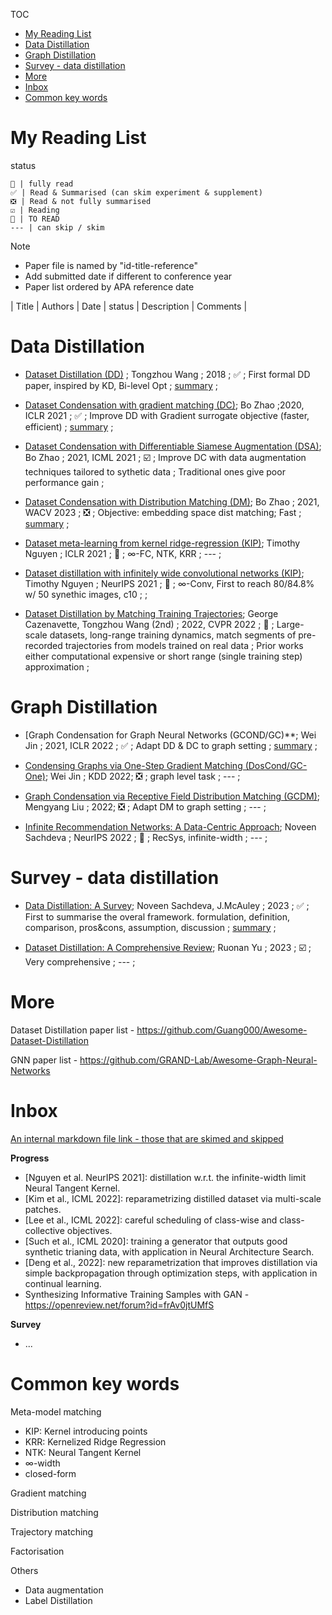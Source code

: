 TOC

- [My Reading List](#my-reading-list)
- [Data Distillation](#data-distillation)
- [Graph Distillation](#graph-distillation)
- [Survey - data distillation](#survey---data-distillation)
- [More](#more)
- [Inbox](#inbox)
- [Common key words](#common-key-words)
# My Reading List

status

    💯 | fully read  
    ✅ | Read & Summarised (can skim experiment & supplement)  
    ❎ | Read & not fully summarised    
    ☑️ | Reading  
    🔲 | TO READ  
    --- | can skip / skim

Note
- Paper file is named by "id-title-reference"
- Add submitted date if different to conference year
- Paper list ordered by APA reference date

| Title | Authors | Date | status | Description | Comments |


# Data Distillation

- [Dataset Distillation (DD)]() ; Tongzhou Wang ; 2018 ; ✅ ; First formal DD paper, inspired by KD, Bi-level Opt ; [summary](DD%20-%20dataset%20distillation%20(Wang,%202018.11).md) ;
  
- [Dataset Condensation with gradient matching (DC)](); Bo Zhao ;2020, ICLR 2021 ; ✅ ; Improve DD with Gradient surrogate objective (faster, efficient) ; [summary](DC%20-%20dataset%20condensation%20(Zhao,%202020.6).md) ;

- [Dataset Condensation with Differentiable Siamese Augmentation (DSA)](); Bo Zhao ; 2021, ICML 2021 ; ☑️ ; Improve DC with data augmentation techniques tailored to sythetic data  ; Traditional ones give poor performance gain ; 

- [Dataset Condensation with Distribution Matching (DM)]();  Bo Zhao ; 2021, WACV 2023  ; ❎ ; Objective: embedding space dist matching; Fast   ; [summary](DM%20-%20distribution%20matching%20(Zhao%20&%20Bilen,%202021.10).md) ;

- [Dataset meta-learning from kernel ridge-regression (KIP)](); Timothy Nguyen ; ICLR 2021 ; 🔲 ; $∞$-FC, NTK, KRR ; --- ;

- [Dataset distillation with infinitely wide convolutional networks (KIP)](); Timothy Nguyen ; NeurIPS 2021 ; 🔲 ; $∞$-Conv, First to reach 80/84.8% w/ 50 synethic images, c10 ;  ;

- [Dataset Distillation by Matching Training Trajectories](); George Cazenavette, Tongzhou Wang (2nd) ; 2022, CVPR 2022 ; 🔲 ; Large-scale datasets, long-range training dynamics, match segments of pre-recorded trajectories from models trained on real data ; Prior works either computational expensive or short range (single training step) approximation ;

# Graph Distillation

- [Graph Condensation for Graph Neural Networks (GCOND/GC)**; Wei Jin ; 2021, ICLR 2022  ; ✅ ; Adapt DD & DC to graph setting ; [summary](GCOND%20(Jin,%202021.10).md) ;
  
- [Condensing Graphs via One-Step Gradient Matching (DosCond/GC-One)]();  Wei Jin ; KDD 2022; ❎ ; graph level task ; --- ;

- [Graph Condensation via Receptive Field Distribution Matching (GCDM)](); Mengyang Liu ; 2022; ❎ ; Adapt DM to graph setting ; --- ;

- [Infinite Recommendation Networks: A Data-Centric Approach](); Noveen Sachdeva ; NeurIPS 2022 ; 🔲 ; RecSys, infinite-width ; --- ;



# Survey - data distillation

- [Data Distillation: A Survey](); Noveen Sachdeva, J.McAuley ; 2023 ; ✅ ; First to summarise the overal framework. formulation, definition, comparison, pros&cons, assumption, discussion ; [summary](survey%20-%20Data%20Distillation%20(Sachdeva,%202023).md)  ;
  
- [Dataset Distillation: A Comprehensive Review](); Ruonan Yu ; 2023 ; ☑️ ; Very comprehensive ; --- ;


# More

Dataset Distillation paper list - https://github.com/Guang000/Awesome-Dataset-Distillation

GNN paper list - https://github.com/GRAND-Lab/Awesome-Graph-Neural-Networks

# Inbox

[An internal markdown file link - those that are skimed and skipped](misc/skim.md)

**Progress**

- [Nguyen et al. NeurIPS 2021]: distillation w.r.t. the infinite-width limit Neural Tangent Kernel.
- [Kim et al., ICML 2022]: reparametrizing distilled dataset via multi-scale patches.
- [Lee et al., ICML 2022]: careful scheduling of class-wise and class-collective objectives.
- [Such et al., ICML 2020]: training a generator that outputs good synthetic trianing data, with application in Neural Architecture Search.
- [Deng et al., 2022]: new reparametrization that improves distillation via simple backpropagation through optimization steps, with application in continual learning.
- Synthesizing Informative Training Samples with GAN - https://openreview.net/forum?id=frAv0jtUMfS

**Survey**

- ...


# Common key words

Meta-model matching
- KIP: Kernel introducing points
- KRR: Kernelized Ridge Regression
- NTK: Neural Tangent Kernel 
- $∞$-width
- closed-form

Gradient matching

Distribution matching

Trajectory matching

Factorisation

Others

- Data augmentation
- Label Distillation
